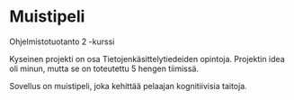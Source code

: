 # Muistipeli
Ohjelmistotuotanto 2 -kurssi


Kyseinen projekti on osa Tietojenkäsittelytiedeiden opintoja. Projektin idea oli minun, mutta se on toteutettu 5 hengen tiimissä. 

Sovellus on muistipeli, joka kehittää pelaajan kognitiivisia taitoja. 
